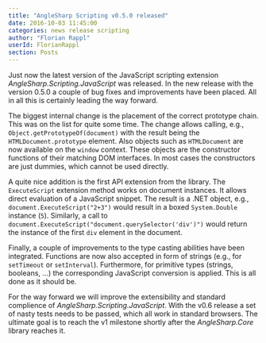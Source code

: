 ```yaml
---
title: "AngleSharp Scripting v0.5.0 released"
date: 2016-10-03 11:45:00
categories: news release scripting
author: "Florian Rappl"
userId: FlorianRappl
section: Posts
---
```

Just now the latest version of the JavaScript scripting extension *AngleSharp.Scripting.JavaScript* was released. In the new release with the version 0.5.0 a couple of bug fixes and improvements have been placed. All in all this is certainly leading the way forward.

The biggest internal change is the placement of the correct prototype chain. This was on the list for quite some time. The change allows calling, e.g., `Object.getPrototypeOf(document)` with the result being the `HTMLDocument.prototype` element. Also objects such as `HTMLDocument` are now available on the `window` context. These objects are the constructor functions of their matching DOM interfaces. In most cases the constructors are just dummies, which cannot be used directly.

A quite nice addition is the first API extension from the library. The `ExecuteScript` extension method works on document instances. It allows direct evaluation of a JavaScript snippet. The result is a .NET object, e.g., `document.ExecuteScript("2+3")` would result in a boxed `System.Double` instance (`5`). Similarly, a call to `document.ExecuteScript("document.querySelector('div')")` would return the instance of the first `div` element in the document.

Finally, a couple of improvements to the type casting abilities have been integrated. Functions are now also accepted in form of strings (e.g., for `setTimeout` or `setInterval`). Furthermore, for primitive types (strings, booleans, ...) the corresponding JavaScript conversion is applied. This is all done as it should be.

For the way forward we will improve the extensibility and standard complience of *AngleSharp.Scripting.JavaScript*. With the v0.6 release a set of nasty tests needs to be passed, which all work in standard browsers. The ultimate goal is to reach the v1 milestone shortly after the *AngleSharp.Core* library reaches it.
